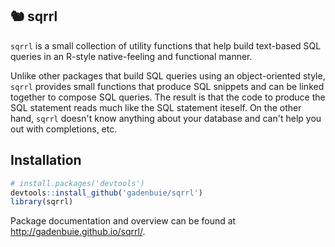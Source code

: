 
🐿 sqrrl
-------

`sqrrl` is a small collection of utility functions that help build text-based SQL queries in an R-style native-feeling and functional manner.

Unlike other packages that build SQL queries using an object-oriented style, `sqrrl` provides small functions that produce SQL snippets and can be linked together to compose SQL queries. The result is that the code to produce the SQL statement reads much like the SQL statement iteself. On the other hand, `sqrrl` doesn't know anything about your database and can't help you out with completions, etc.

Installation
------------

``` r
# install.packages('devtools')
devtools::install_github('gadenbuie/sqrrl')
library(sqrrl)
```

Package documentation and overview can be found at <http://gadenbuie.github.io/sqrrl/>.
